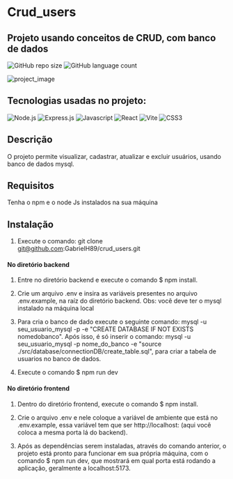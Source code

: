# Crud_users

## Projeto usando conceitos de CRUD, com banco de dados
![GitHub repo size](https://img.shields.io/github/repo-size/GabrielH89/crud_users)
![GitHub language count](https://img.shields.io/github/languages/count/GabrielH89/crud_users)

![project_image](https://github.com/GabrielH89/crud_users/assets/67241633/15bbbf55-f6fe-4698-9df8-576d4ed37c43)

## Tecnologias usadas no projeto: 
![Node.js](https://img.shields.io/badge/Node.js-43853D?style=for-the-badge&logo=node.js&logoColor=white)
![Express.js](https://img.shields.io/badge/Express.js-404D59?style=for-the-badge)
![Javascript](https://img.shields.io/badge/JavaScript-F7DF1E?style=for-the-badge&logo=javascript&logoColor=black)
![React](https://img.shields.io/badge/React-20232A?style=for-the-badge&logo=react&logoColor=61DAFB)
![Vite](https://img.shields.io/badge/vite-%23646CFF.svg?style=for-the-badge&logo=vite&logoColor=white)
![CSS3](https://img.shields.io/badge/css3-%231572B6.svg?style=for-the-badge&logo=css3&logoColor=white)

## Descrição
O projeto permite visualizar, cadastrar, atualizar e excluir usuários, usando banco de dados mysql.

## Requisitos
Tenha o npm e o node Js instalados na sua máquina

## Instalação
1. Execute o comando: git clone git@github.com:GabrielH89/crud_users.git

#### No diretório backend
1. Entre no diretório backend e execute o comando $ npm install.

2. Crie um arquivo .env e insira as variáveis presentes no arquivo .env.example, na raíz do diretório backend. Obs: você deve ter o mysql instalado na máquina local

3. Para cria o banco de dado execute o seguinte comando: mysql -u seu_usuario_mysql -p -e "CREATE DATABASE IF NOT EXISTS nomedobanco". Após isso, é só inserir o comando: mysql -u seu_usuario_mysql -p nome_do_banco -e "source ./src/database/connectionDB/create_table.sql", para criar a tabela de usuarios no banco de dados.

3. Execute o comando $ npm run dev 

#### No diretório frontend
1. Dentro do diretório frontend, execute o comando $ npm install.   

2. Crie o arquivo .env e nele coloque a variável de ambiente que está no .env.example, essa variável tem que ser http://localhost: (aqui você coloca a mesma porta lá do backend).

3. Após as dependências serem instaladas, através do comando anterior, o projeto está pronto para funcionar em sua própria máquina, com o comando $ npm run dev, que mostrará em qual porta está rodando a aplicação, geralmente a localhost:5173.